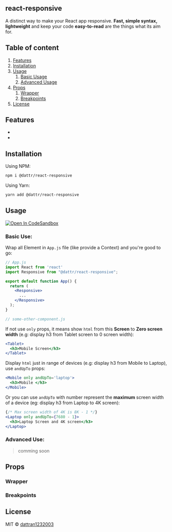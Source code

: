 ## react-responsive
A distinct way to make your React app responsive. **Fast, simple syntax, lightweight** and keep your code **easy-to-read** are the things what its aim for.

## Table of content
1. [Features](#features)
2. [Installation](#installation)
3. [Usage](#usage)
   1. [Basic Usage](#basic-use)
   2. [Advanced Usage](#advanced-use)
4. [Props](#props)
   1. [Wrapper](#wrapper)
   2. [Breakpoints](#breakpoints)
5. [License](#license)

## Features
-
-

## Installation
Using NPM:
```bash
npm i @dattr/react-responsive
```
Using Yarn:
```bash
yarn add @dattr/react-responsive
```
## Usage
[![Open In CodeSandbox](https://img.shields.io/badge/Open%20In-codeSandbox-blue)](https://codesandbox.io/s/react-responsive-test-bk2ho)

### Basic Use:
Wrap all Element in `App.js` file (like provide a Context) and you're good to go:
  
```jsx
// App.js 
import React from 'react'
import Responsive from "@dattr/react-responsive";

export default function App() {
  return (
    <Responsive>
      ...
    </Responsive>
  );
}

```
```jsx
// some-other-component.js

```

If not use `only` props, it means show `html` from this **Screen** to **Zero screen width** (e.g: display h3 from Tablet screen to 0 screen width):

```jsx
<Tablet>
  <h3>Mobile Screen</h3>
</Tablet>
```

Display `html` just in range of devices (e.g: display h3 from Mobile to Laptop), use `andUpTo` props:

```jsx
<Mobile only andUpTo='laptop'>
  <h3>Mobile </h3>
</Mobile>
```

Or you can use `andUpTo` with number represent the **maximum** screen width of a device (eg: display h3 from Laptop to 4K screen):

```jsx
{/* Max screen width of 4K is 8K - 1 */}
<Laptop only andUpTo={7680 - 1}>
  <h3>Laptop Screen and 4K screen</h3>
</Laptop>
```

### Advanced Use:
> comming soon

## Props
### Wrapper
### Breakpoints

## License

MIT © [dattran1232003](https://github.com/dattran1232003)
